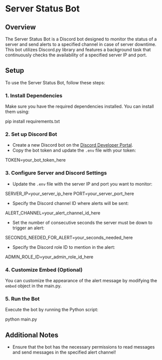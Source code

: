 # Server Status Bot

## Overview

The Server Status Bot is a Discord bot designed to monitor the status of a server and send alerts to a specified channel in case of server downtime. This bot utilizes Discord.py library and features a background task that continuously checks the availability of a specified server IP and port.

## Setup

To use the Server Status Bot, follow these steps:

### 1. Install Dependencies

Make sure you have the required dependencies installed. You can install them using:

pip install requirements.txt

### 2. Set up Discord Bot

- Create a new Discord bot on the [Discord Developer Portal](https://discord.com/developers/applications).
- Copy the bot token and update the `.env` file with your token:

TOKEN=your_bot_token_here

### 3. Configure Server and Discord Settings

- Update the `.env` file with the server IP and port you want to monitor:

SERVER_IP=your_server_ip_here
PORT=your_server_port_here

- Specify the Discord channel ID where alerts will be sent:

ALERT_CHANNEL=your_alert_channel_id_here

- Set the number of consecutive seconds the server must be down to trigger an alert:

SECONDS_NEEDED_FOR_ALERT=your_seconds_needed_here

- Specify the Discord role ID to mention in the alert:

ADMIN_ROLE_ID=your_admin_role_id_here

### 4. Customize Embed (Optional)

You can customize the appearance of the alert message by modifying the `embed` object in the main.py.

### 5. Run the Bot

Execute the bot by running the Python script:

python main.py

## Additional Notes

- Ensure that the bot has the necessary permissions to read messages and send messages in the specified alert channel!
